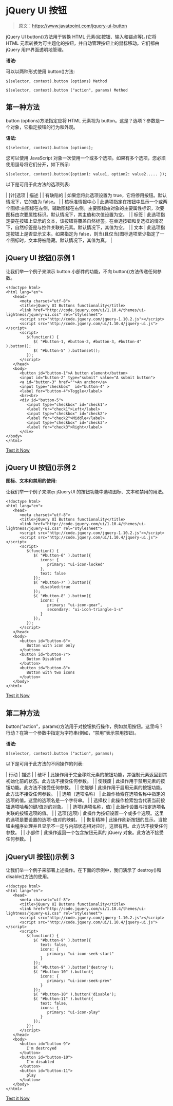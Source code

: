 # jQuery UI 按钮

> 原文：<https://www.javatpoint.com/jquery-ui-button>

jQuery UI button()方法用于转换 HTML 元素(如按钮、输入和锚点等)。)它将 HTML 元素转换为可主题化的按钮，并自动管理按钮上的鼠标移动。它们都由 jQuery 用户界面透明地管理。

**语法:**

可以以两种形式使用 button()方法:

```
$(selector, context).button (options) Method

```

```
$(selector, context).button ("action", params) Method

```

## 第一种方法

button (options)方法指定应将 HTML 元素视为 button。这是？选项？参数是一个对象，它指定按钮的行为和外观。

**语法:**

```
$(selector, context).button (options);

```

您可以使用 JavaScript 对象一次使用一个或多个选项。如果有多个选项，您必须使用逗号将它们分开，如下所示:

```
$(selector, context).button({option1: value1, option2: value2..... });

```

以下是可用于此方法的选项列表:

| [计]选项 | 描述 |
| 有缺陷的 | 如果您将此选项设置为 true，它将停用按钮。默认情况下，它的值为 false。 |
| 核标准情报中心 | 此选项指定在按钮中显示一个或两个图标:主图标在左侧，辅助图标在右侧。主要图标由对象的主要属性标识，次要图标由次要属性标识。默认情况下，其主值和次值设置为空。 |
| 标签 | 此选项指定要在按钮上显示的文本，该按钮将覆盖自然标签。在单选按钮和复选框的情况下，自然标签是与控件关联的<label>元素。默认情况下，其值为空。</label> |
| 文本 | 此选项指定按钮上是否显示文本。如果指定为 false，则当(且仅当)图标选项至少指定了一个图标时，文本将被隐藏。默认情况下，其值为真。 |

## jQuery UI 按钮()示例 1

让我们举一个例子来演示 button 小部件的功能，不向 button()方法传递任何参数。

```
<!doctype html>
<html lang="en">
   <head>
      <meta charset="utf-8">
      <title>jQuery UI Buttons functionality</title>
      <link href="http://code.jquery.com/ui/1.10.4/themes/ui-lightness/jquery-ui.css" rel="stylesheet">
      <script src="http://code.jquery.com/jquery-1.10.2.js"></script>
      <script src="http://code.jquery.com/ui/1.10.4/jquery-ui.js"></script>
      <script>
         $(function() {
            $( "#button-1, #button-2, #button-3, #button-4" ).button();
            $( "#button-5" ).buttonset();
         });
      </script>
   </head>
   <body>
      <button id="button-1">A button element</button>
      <input id="button-2" type="submit" value="A submit button">
      <a id="button-3" href="">An anchor</a>
      <input type="checkbox"  id="button-4" >
      <label for="button-4">Toggle</label>
      <br><br>
      <div id="button-5">
         <input type="checkbox" id="check1">
         <label for="check1">Left</label>
         <input type="checkbox" id="check2">
         <label for="check2">Middle</label>
         <input type="checkbox" id="check3">
         <label for="check3">Right</label>
      </div>
</body>
</html>

```

[Test it Now](https://www.javatpoint.com/oprweb/test.jsp?filename=jqueryuibutton1)

## jQuery UI 按钮()示例 2

**图标、文本和禁用的使用:**

让我们举一个例子来演示 jQueryUI 的按钮功能中选项图标、文本和禁用的用法。

```
<!doctype html>
<html lang="en">
   <head>
      <meta charset="utf-8">
      <title>jQuery UI Buttons functionality</title>
      <link href="http://code.jquery.com/ui/1.10.4/themes/ui-lightness/jquery-ui.css" rel="stylesheet">
      <script src="http://code.jquery.com/jquery-1.10.2.js"></script>
      <script src="http://code.jquery.com/ui/1.10.4/jquery-ui.js"></script>
      <script>
         $(function() {
            $( "#button-6" ).button({
               icons: {
                  primary: "ui-icon-locked"
               },
               text: false
            });
            $( "#button-7" ).button({
               disabled:true
            });
            $( "#button-8" ).button({
               icons: {
                  primary: "ui-icon-gear",
                  secondary: "ui-icon-triangle-1-s"
               }
            });
         });
      </script>
   </head>
   <body>
      <button id="button-6">
         Button with icon only
      </button>
      <button id="button-7">
         Button Disabled
      </button>
      <button id="button-8">
         Button with two icons
      </button>
   </body>
</html>

```

[Test it Now](https://www.javatpoint.com/oprweb/test.jsp?filename=jqueryuibutton2)

## 第二种方法

button(“action”，params)方法用于对按钮执行操作，例如禁用按钮。这里吗？行动？在第一个参数中指定为字符串(例如，“禁用”表示禁用按钮)。

**语法:**

```
$(selector, context).button ("action", params);

```

以下是可用于此方法的不同操作的列表:

| 行动 | 描述 |
| 破坏 | 此操作用于完全移除元素的按钮功能，并强制元素返回到其初始化前的状态。此方法不接受任何参数。 |
| 使残废 | 此操作用于禁用元素的按钮功能。此方法不接受任何参数。 |
| 使能够 | 此操作用于启用元素的按钮功能。此方法不接受任何参数。 |
| 选项（选项名称） | 此操作检索在选项名称中指定的选项的值。这里的选项名是一个字符串。 |
| 选择权 | 此操作检索包含代表当前按钮选项哈希的键/值对的对象。 |
| 选项(选项名称，值) | 此操作设置与指定选项名关联的按钮选项的值。 |
| 选项(选项) | 此操作为按钮设置一个或多个选项。这里的选项是要设置的选项-值对的映射。 |
| 恢复精神 | 此操作刷新按钮的显示。当按钮由程序处理并且显示不一定与内部状态相对应时，这很有用。此方法不接受任何参数。 |
| 小部件 | 此操作返回一个包含按钮元素的 jQuery 对象。此方法不接受任何参数。 |

## jQueryUI 按钮()示例 3

让我们举一个例子来部署上述操作。在下面的示例中，我们演示了 destroy()和 disable()方法的使用。

```
<!doctype html>
<html lang="en">
   <head>
      <meta charset="utf-8">
      <title>jQuery UI Buttons functionality</title>
      <link href="http://code.jquery.com/ui/1.10.4/themes/ui-lightness/jquery-ui.css" rel="stylesheet">
      <script src="http://code.jquery.com/jquery-1.10.2.js"></script>
      <script src="http://code.jquery.com/ui/1.10.4/jquery-ui.js"></script>
      <script>
         $(function() {
            $( "#button-9" ).button({
               text: false,
               icons: {
                  primary: "ui-icon-seek-start"
               }
            });
            $( "#button-9" ).button('destroy');
            $( "#button-10" ).button({
               icons: {
                  primary: "ui-icon-seek-prev"
               }
            });
            $( "#button-10" ).button('disable');
            $( "#button-11" ).button({
               text: false,
               icons: {
                  primary: "ui-icon-play"
               }
            });
         });
      </script>
   </head>
   <body>
      <button id="button-9">
         I'm destroyed
      </button>
      <button id="button-10">   
         I'm disabled
      </button>
      <button id="button-11">
         play
      </button>
   </body>
</html>

```

[Test it Now](https://www.javatpoint.com/oprweb/test.jsp?filename=jqueryuibutton3)